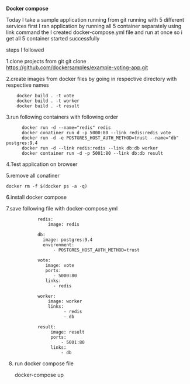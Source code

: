**Docker compose**

Today I take a sample application running from git running with 5 different services 
first I ran application by running all 5 container separately using link command 
the I created docker-compose.yml file and run at once so i get all 5 container started successfully 

steps I followed 

1.clone projects from git 
         git clone https://github.com/dockersamples/example-voting-app.git

2.create images from docker files by going in  respective directory with respective names
        
        docker build . -t vote
        docker build . -t worker
        docker build . -t result

3.run following containers with following order 

          docker run -d --name="redis" redis
          docker conatiner run d -p 5000:80 --link redis:redis vote
          docker run -d -e POSTGRES_HOST_AUTH_METHOD=trust --name="db"  postgres:9.4
          docker run -d --link redis:redis --link db:db worker
          docker container run -d -p 5001:80 --link db:db result

4.Test application on browser

5.remove all conatiner 
    
    docker rm -f $(docker ps -a -q)

6.install docker compose 

7.save following file with docker-compose.yml

                redis:
                    image: redis

                db:
                  image: postgres:9.4
                  environment:
                      - POSTGRES_HOST_AUTH_METHOD=trust

                vote:
                   image: vote
                   ports: 
                      - 5000:80
                   links:
                      - redis

                worker:
                    image: worker
                    links: 
                          - redis
                          - db

                result:
                     image: result
                     ports: 
                         - 5001:80
                     links:
                         - db

8. run docker compose file
 
      docker-compose up
